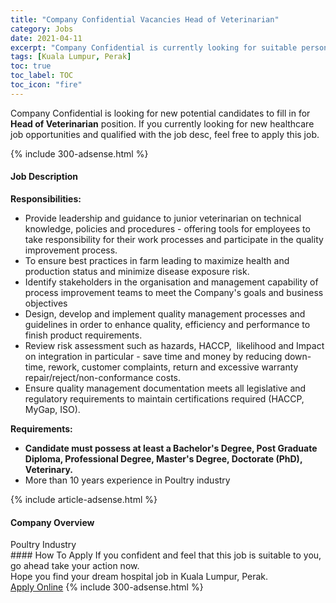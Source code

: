 ```yaml
---
title: "Company Confidential Vacancies Head of Veterinarian" 
category: Jobs 
date: 2021-04-11 
excerpt: "Company Confidential is currently looking for suitable person to fill in the Head of Veterinarian which positioned at Kuala Lumpur, Perak" 
tags: [Kuala Lumpur, Perak] 
toc: true 
toc_label: TOC 
toc_icon: "fire" 
--- 
```


<p>Company Confidential is looking for new potential candidates to fill in for <b>Head of Veterinarian</b> position. If you currently looking for new healthcare job opportunities and qualified with the job desc, feel free to apply this job.
</p>{% include 300-adsense.html %} 
<div><div><h4>Job Description</h4></div><div><div><span><div><div><div><strong>Responsibilities:</strong></div></div><ul><li>Provide leadership and guidance to junior veterinarian on technical knowledge, policies and procedures - offering tools for employees to take responsibility for their work processes and participate in the quality improvement process.</li><li>To ensure best practices in farm leading to maximize health and production status and minimize disease exposure risk.</li><li>Identify stakeholders in the organisation and management capability of process improvement teams to meet the Company's goals and business objectives</li><li>Design, develop and implement quality management processes and guidelines in order to enhance quality, efficiency and performance to finish product requirements.</li><li>Review risk assessment such as hazards, HACCP,&#160; likelihood and Impact on integration in particular - save time and money by reducing down-time, rework, customer complaints, return and excessive warranty repair/reject/non-conformance costs.</li><li>Ensure quality management documentation meets all legislative and regulatory requirements to maintain certifications required (HACCP, MyGap, ISO).</li></ul><div><strong>Requirements:</strong></div><ul><li><strong>Candidate must possess at least a Bachelor's Degree, Post Graduate Diploma, Professional Degree, Master's Degree, Doctorate (PhD), Veterinary.</strong></li><li>More than 10 years experience in Poultry industry</li></ul></div></span></div></div></div> 
{% include article-adsense.html %} 
<div><div><h4>Company Overview</h4></div><div><div><span><div><div>Poultry Industry</div></div></span></div></div></div> 
#### How To Apply 
If you confident and feel that this job is suitable to you, go ahead take your action now. <br/> 
Hope you find your dream hospital job in Kuala Lumpur, Perak. <br/> 
<a href="https://www.jobstreet.com.my/en/job/head-of-veterinarian-4532651?jobId=jobstreet-my-job-4532651" class="btn btn--warning" target="_blank" rel="nofollow noopenner">Apply Online</a> 
{% include 300-adsense.html %} 